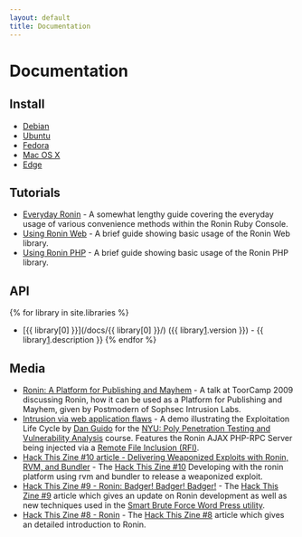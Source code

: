 ```yaml
---
layout: default
title: Documentation
---
```


# Documentation

## Install

* [Debian](install/debian.html)
* [Ubuntu](install/ubuntu.html)
* [Fedora](install/fedora.html)
* [Mac OS X](install/osx.html)
* [Edge](install/edge.html)

## Tutorials

* [Everyday Ronin](tutorials/everyday_ronin.html) - 
  A somewhat lengthy guide covering the everyday usage of various
  convenience methods within the Ronin Ruby Console.
* [Using Ronin Web](tutorials/using_ronin_web.html) -
  A brief guide showing basic usage of the Ronin Web library.
* [Using Ronin PHP](tutorials/using_ronin_php.html) -
  A brief guide showing basic usage of the Ronin PHP library.

## API

{% for library in site.libraries %}
* [{{ library[0] }}](/docs/{{ library[0] }}/) ({{ library[1].version }}) - 
  {{ library[1].description }}
{% endfor %}

## Media

* [Ronin: A Platform for Publishing and Mayhem][1] - 
  A talk at ToorCamp 2009 discussing Ronin, how it can be used as a
  Platform for Publishing and Mayhem, given by Postmodern of Sophsec
  Intrusion Labs.
* [Intrusion via web application flaws][2] - A demo illustrating the
  Exploitation Life Cycle by [Dan Guido][3] for the
  [NYU: Poly Penetration Testing and Vulnerability Analysis][4] course.
  Features the Ronin AJAX PHP-RPC Server being injected via a
  [Remote File Inclusion (RFI)][5].
* [Hack This Zine #10 article - Delivering Weaponized Exploits with Ronin, RVM,
  and Bundler][6] - The [Hack This Zine #10][7] Developing with the ronin
  platform using rvm and bundler to release a weaponized exploit.
* [Hack This Zine #9 - Ronin: Badger! Badger! Badger!][8] -
  The [Hack This Zine #9][9] article which gives an update on Ronin development
  as well as new techniques used in the
  [Smart Brute Force Word Press utility][10].
* [Hack This Zine #8 - Ronin][11] - The [Hack This Zine #8][12] article which
  gives an detailed introduction to Ronin.

[1]: http://www.vimeo.com/7359548
[2]: http://www.vimeo.com/14983596
[3]: http://cryptocity.net/
[4]: http://pentest.cryptocity.net/
[5]: http://en.wikipedia.org/wiki/Remote_File_Inclusion
[6]: articles/hack_this_zine_10.html
[7]: https://hackbloc.org/svn/htz/10/indesign_Files/htz10_Print.pdf
[8]: articles/hack_this_zine_9.html
[9]: https://hackbloc.org/svn/htz/9/indesign_Files/htz9_Print.pdf
[10]: https://hackbloc.org/svn/htz/8/smart
[11]: articles/hack_this_zine_8.html
[12]: https://hackbloc.org/etc/zine/8/htz8_Print.pdf
